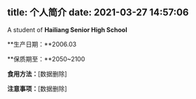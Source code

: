 title: 个人简介
date: 2021-03-27 14:57:06
---
A student of **Hailiang Senior High School**

**生产日期：**2006.03

**保质期至：**2050~2100

**食用方法：**[数据删除]

**注意事项：**[数据删除]